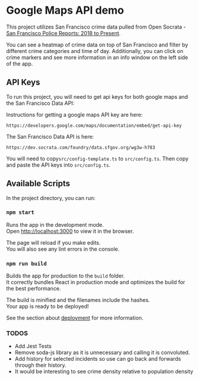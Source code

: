 # Google Maps API demo

This project utilizes San Francisco crime data pulled from Open Socrata - [San Francisco Police Reports: 2018 to Present](https://dev.socrata.com/foundry/data.sfgov.org/wg3w-h783).

You can see a heatmap of crime data on top of San Francisco and filter by different crime categories and time of day. Additionally, you can click on crime markers and see
more information in an info window on the left side of the app.

## API Keys

To run this project, you will need to get api keys for both google maps and the San Francisco Data API:

Instructions for getting a google maps API key are here:

```
https://developers.google.com/maps/documentation/embed/get-api-key
```

The San Francisco Data API is here:
```
https://dev.socrata.com/foundry/data.sfgov.org/wg3w-h783
```

You will need to copy```src/config-template.ts``` to ```src/config.ts```. Then copy and paste the API keys into ```src/config.ts```.

## Available Scripts

In the project directory, you can run:

### `npm start`

Runs the app in the development mode.\
Open [http://localhost:3000](http://localhost:3000) to view it in the browser.

The page will reload if you make edits.\
You will also see any lint errors in the console.


### `npm run build`

Builds the app for production to the `build` folder.\
It correctly bundles React in production mode and optimizes the build for the best performance.

The build is minified and the filenames include the hashes.\
Your app is ready to be deployed!

See the section about [deployment](https://facebook.github.io/create-react-app/docs/deployment) for more information.

### TODOS

* Add Jest Tests
* Remove soda-js library as it is unnecessary and calling it is convoluted.
* Add history for selected incidents so use can go back and forwards through their history. 
* It would be interesting to see crime density relative to population density
